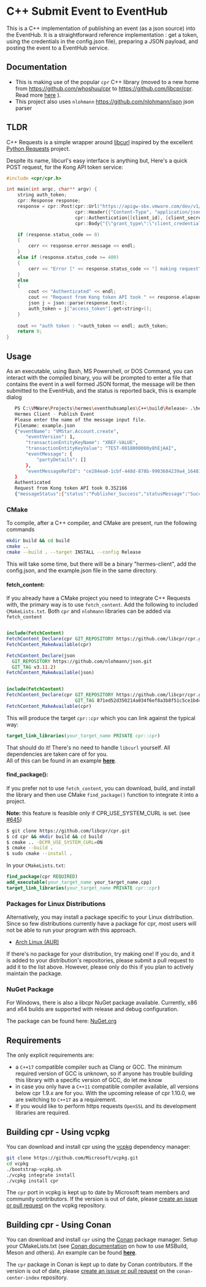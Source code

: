 # C++ Submit Event to EventHub

This is a C++ implementation of publishing an event (as a json source) into the EventHub.
It is a straightforward reference implementation : get a token, using the credentials in the config.json file),
preparing a JSON payload, and posting the event to a EventHub service.

## Documentation

* This is making use of the popular `cpr` C++ library (moved to a new home from https://github.com/whoshuu/cpr to https://github.com/libcpr/cpr. Read more [here](https://github.com/libcpr/cpr/issues/636) ).
* This project also uses `nlohmann` https://github.com/nlohmann/json json parser

## TLDR

C++ Requests is a simple wrapper around [libcurl](http://curl.haxx.se/libcurl) inspired by the excellent [Python Requests](https://github.com/kennethreitz/requests) project.

Despite its name, libcurl's easy interface is anything but, Here's a quick POST request, for the Kong API token service:

```c++
#include <cpr/cpr.h>

int main(int argc, char** argv) {
    string auth_token;
    cpr::Response response;
    response = cpr::Post(cpr::Url("https://apigw-sbx.vmware.com/dev/v1/m0/api/token/application"),
                         cpr::Header{{"Content-Type", "application/json"}},
                         cpr::Authentication{[client_id], [client_secret]},
                         cpr::Body{"{\"grant_type\":\"client_credentials\"}"});

    if (response.status_code == 0)
    {
        cerr << response.error.message << endl;
    }
    else if (response.status_code >= 400)
    {
        cerr << "Error [" << response.status_code << "] making request" << endl;
    }
    else
    {
        cout << "Authenticated" << endl;
        cout << "Request from Kong token API took " << response.elapsed << endl;
        json j = json::parse(response.text);
        auth_token = j["access_token"].get<string>();
    }
    
    cout << "auth token : "+auth_token << endl; auth_token;
    return 0;
}
```
## Usage

 As an executable, using Bash, MS Powershell, or DOS Command, you can interact with the compiled binary, you will be prompted to enter a file that contains the event in a well formed JSON format, the message will be then submitted to the EventHub, and the status is reported back, this is example dialog

 ```bash
    PS C:\VMWare\Projects\hermes\eventhubsamples\C++\build\Release> .\hermes-client.exe
    Hermes Client - Publish Event
    Please enter the name of the message input file.
    Filename: example.json
    {"eventName": "VMStar.Account.create",
        "eventVersion": 1,
        "transactionEntityKeyName": "XREF-VALUE",
        "transactionEntityKeyValue": "TEST-0018000000y8hEjAAI",
        "eventMessage": {
            "partyDetails": []
        },
        "eventMessageRefId": "ce284ea0-1cbf-448d-878b-9983684239a4_1648117783021_1"
    }
    Authenticated
    Request from Kong token API took 0.352166
    {"messageStatus":{"status":"Publisher_Success","statusMessage":"Successfully published the message","msgRefID":"d280c75e-01a9-46a7-b0b4-2745b3c96755"}}
 ```

### CMake

To compile, after a C++ compiler, and CMake are present, run the following commands

```bash
mkdir build && cd build
cmake ..
cmake --build . --target INSTALL --config Release
```
This will take some time, but there will be a binary "hermes-client", add the config.json, and the example.json file in the same directory.

#### fetch_content:
If you already have a CMake project you need to integrate C++ Requests with, the primary way is to use `fetch_content`.
Add the following to included `CMakeLists.txt`. Both `cpr` and `nlohmann` libraries can be added via `fetch_content`

```cmake

include(FetchContent)
FetchContent_Declare(cpr GIT_REPOSITORY https://github.com/libcpr/cpr.git GIT_TAG f4622efcb59d84071ae11404ae61bd821c1c344b) # the commit hash for 1.6.2
FetchContent_MakeAvailable(cpr)

FetchContent_Declare(json
  GIT_REPOSITORY https://github.com/nlohmann/json.git
  GIT_TAG v3.11.2)
FetchContent_MakeAvailable(json)


include(FetchContent)
FetchContent_Declare(cpr GIT_REPOSITORY https://github.com/libcpr/cpr.git
                         GIT_TAG 871ed52d350214a034f6ef8a3b8f51c5ce1bd400) # The commit hash for 1.9.0. Replace with the latest from: https://github.com/libcpr/cpr/releases
FetchContent_MakeAvailable(cpr)
```

This will produce the target `cpr::cpr` which you can link against the typical way:

```cmake
target_link_libraries(your_target_name PRIVATE cpr::cpr)
```

That should do it!
There's no need to handle `libcurl` yourself. All dependencies are taken care of for you.  
All of this can be found in an example [**here**](https://github.com/libcpr/example-cmake-fetch-content).

#### find_package():
If you prefer not to use `fetch_content`, you can download, build, and install the library and then use CMake `find_package()` function to integrate it into a project.

**Note:** this feature is feasible only if CPR_USE_SYSTEM_CURL is set. (see [#645](https://github.com/libcpr/cpr/pull/645))
```Bash
$ git clone https://github.com/libcpr/cpr.git
$ cd cpr && mkdir build && cd build
$ cmake .. -DCPR_USE_SYSTEM_CURL=ON
$ cmake --build .
$ sudo cmake --install .
```
In your `CMakeLists.txt`:
```cmake
find_package(cpr REQUIRED)
add_executable(your_target_name your_target_name.cpp)
target_link_libraries(your_target_name PRIVATE cpr::cpr)
```
### Packages for Linux Distributions

Alternatively, you may install a package specific to your Linux distribution. Since so few distributions currently have a package for cpr, most users will not be able to run your program with this approach.

* [Arch Linux (AUR)](https://aur.archlinux.org/packages/cpr)

If there's no package for your distribution, try making one! If you do, and it is added to your distribution's repositories, please submit a pull request to add it to the list above. However, please only do this if you plan to actively maintain the package.

### NuGet Package

For Windows, there is also a libcpr NuGet package available. Currently, x86 and x64 builds are supported with release and debug configuration.

The package can be found here: [NuGet.org](https://www.nuget.org/packages/libcpr/)

## Requirements

The only explicit requirements are:

* a `C++17` compatible compiler such as Clang or GCC. The minimum required version of GCC is unknown, so if anyone has trouble building this library with a specific version of GCC, do let me know
* in case you only have a `C++11` compatible compiler available, all versions below cpr 1.9.x are for you. With the upcoming release of cpr 1.10.0, we are switching to `C++17` as a requirement.
* If you would like to perform https requests `OpenSSL` and its development libraries are required.

## Building cpr - Using vcpkg

You can download and install cpr using the [vcpkg](https://github.com/Microsoft/vcpkg) dependency manager:
```Bash
git clone https://github.com/Microsoft/vcpkg.git
cd vcpkg
./bootstrap-vcpkg.sh
./vcpkg integrate install
./vcpkg install cpr
```
The `cpr` port in vcpkg is kept up to date by Microsoft team members and community contributors. If the version is out of date, please [create an issue or pull request](https://github.com/Microsoft/vcpkg) on the vcpkg repository.

## Building cpr - Using Conan

You can download and install `cpr` using the [Conan](https://conan.io/) package manager. Setup your CMakeLists.txt (see [Conan documentation](https://docs.conan.io/en/latest/integrations/build_system.html) on how to use MSBuild, Meson and others).
An example can be found [**here**](https://github.com/libcpr/example-cmake-conan).

The `cpr` package in Conan is kept up to date by Conan contributors. If the version is out of date, please [create an issue or pull request](https://github.com/conan-io/conan-center-index) on the `conan-center-index` repository.
